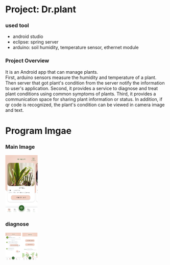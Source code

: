 # Project: Dr.plant
### used tool
 
-   android studio
-   eclipse: spring server
-   arduino: soil humidity, temperature sensor, ethernet module

### Project Overview

It is an Android app that can manage plants.  
First, arduino sensors measure the humidity and temperature of a plant.
Then server that got plant's condition from the server notify the information to user's application.
Second, it provides a service to diagnose and treat plant conditions using common symptoms of plants.
Third, it provides a communication space for sharing plant information or status.
In addition, if qr code is recognized, the plant's condition can be viewed in camera image and text.

# Program Imgae

### Main Image

<img src="./image/mainactivity.png" width="20%" height=20%/>

### diagnose

<img src="./image/diagnose.png" width="20%" height=20%/>

